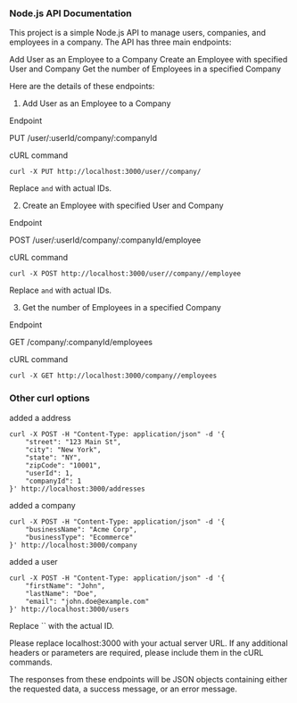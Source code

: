 ### Node.js API Documentation

This project is a simple Node.js API to manage users, companies, and employees in a company. The API has three main endpoints:

Add User as an Employee to a Company
Create an Employee with specified User and Company
Get the number of Employees in a specified Company

Here are the details of these endpoints:

1. Add User as an Employee to a Company

Endpoint

PUT /user/:userId/company/:companyId

cURL command

`curl -X PUT http://localhost:3000/user//company/`

Replace `and` with actual IDs.

2. Create an Employee with specified User and Company

Endpoint

POST /user/:userId/company/:companyId/employee

cURL command

`curl -X POST http://localhost:3000/user//company//employee`

Replace `and` with actual IDs.

3. Get the number of Employees in a specified Company

Endpoint

GET /company/:companyId/employees

cURL command

`curl -X GET http://localhost:3000/company//employees`

### Other curl options

added a address

```
curl -X POST -H "Content-Type: application/json" -d '{
    "street": "123 Main St",
    "city": "New York",
    "state": "NY",
    "zipCode": "10001",
    "userId": 1,
    "companyId": 1
}' http://localhost:3000/addresses
```

added a company

```
curl -X POST -H "Content-Type: application/json" -d '{
    "businessName": "Acme Corp",
    "businessType": "Ecommerce"
}' http://localhost:3000/company
```

added a user

```
curl -X POST -H "Content-Type: application/json" -d '{
    "firstName": "John",
    "lastName": "Doe",
    "email": "john.doe@example.com"
}' http://localhost:3000/users
```

Replace `` with the actual ID.

Please replace localhost:3000 with your actual server URL. If any additional headers or parameters are required, please include them in the cURL commands.

The responses from these endpoints will be JSON objects containing either the requested data, a success message, or an error message.

```

```
